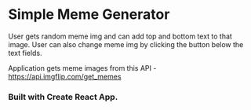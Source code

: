 # Simple Meme Generator

User gets random meme img and can add top and bottom text to that image. User can also change meme img by clicking the button below the text fields.

Application gets meme images from this API - https://api.imgflip.com/get_memes
### Built with Create React App.
